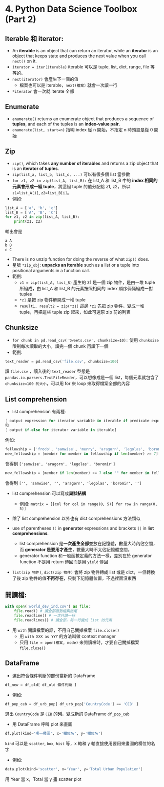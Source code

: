 # 4. Python Data Science Toolbox (Part 2)

## Iterable 和 iterator:
* An **iterable** is an object that can return an iterator, while an **iterator** is an object that keeps state and produces the next value when you call `next()` on it.
* `iterator = iter(iterable)` iterable 可以是 tuple, list, dict, range, file 等等的。
* `next(iterator)` 會產生下一個的值
  * 檔案也可以是 iterable，`next(檔案)` 就會一次讀一行
* `*iterator` 會一次就 iterate 全部

## Enumerate
* `enumerate()` returns an enumerate object that produces a sequence of **tuples**, and each of the tuples is an **index-value pair**.
* `enumerate(list, start=n)` 指明 index 從 n 開始，不指定 n 時預設是從 0 開始

## Zip
* `zip()`, which takes **any number of iterables** and returns a zip object that is an **iterator of tuples**.
* `zip(list_a, list_b, list_c, ...)` 可以有很多個 list 當參數
* `for z1, z2 in zip(list_A, list_B):` 在 list\_A 和 list\_B 中的 **index 相同的元素會形成一組 tuple**，將這組 tuple 的值分配給 z1, z2，所以 `z1=list_A[i]`, `z2=list_B[i]`。
* 例如:

```python
list_A = ['a', 'b', 'c']
list_B = ['A', 'B', 'C']
for z1, z2 in zip(list_A, list_B):
    print(z1, z2)
```
輸出會是

```python
a A
b B
c C
```

* There is no unzip function for doing the reverse of what `zip()` does.
* 星號 `*zip_obj`: **unpacks an iterable** such as a list or a tuple into positional arguments in a function call.
* 範例:
  * `z1 = zip(list_A, list_B)` 產生的 z1 是一個 zip 物件，是由一堆 tuple 所組成，由 list\_A 和 list\_B 的元素按照相同的 index 順序倆倆組成一對 tuples
  * `*z1` 是把 zip 物件解開成一堆 tuple
  * `result1, result2 = zip(*z1)` 這邊 `*z1` 先把 zip 物件，變成一堆 tuple，再把這些 tuple zip 起來，如此可還原 zip 前的列表

## Chunksize
* `for chunk in pd.read_csv('tweets.csv', chunksize=10):` 使用 `chunksize` 限制每次讀取的大小，讀完一個 chunk 再讀下一個
* 範例:
```python
text_reader = pd.read_csv('file.csv', chunksize=100)
```
讀 `file.csv` ，讀入後的 `text_reader` 型態是 `pandas.io.parsers.TextFileReader`，可以想像成是一個 list，每個元素就包含了 `chunksize=100 的大小`，可以用 for 來 loop 來取得檔案全部的內容

## List comprehension
* list comprehension 有兩種:

```python
[ output expression for iterator variable in iterable if predicate expression ]
和
[ output if-else for iterator variable in iterable]
```

例如:

```python
fellowship = ['frodo', 'samwise', 'merry', 'aragorn', 'legolas', 'boromir', 'gimli']
new_fellowship = [member for member in fellowship if len(member) >= 7]
```
會得到 `['samwise', 'aragorn', 'legolas', 'boromir']`

```python
new_fellowship = [member if len(member) >= 7 else "" for member in fellowship]
```
會得到 `['', 'samwise', '', 'aragorn', 'legolas', 'boromir', '']`

* list comprehension 可以寫成**巢狀結構**
  * 例如: `matrix = [[col for col in range(0, 5)] for row in range(0, 5)]`

* 除了 list comprehension 以外也有 dict comprehensions 方法類似
* use of parentheses `()` in **generator** expressions and brackets `[]` in **list comprehensions**.
  * list comprehension 是**一次產生全部**並放在記憶體，數量大時內佔空間，而 **generator 是要用才產生**，數量大時不太佔記憶體空間。
  * generator function 和一般函數定義的方法一樣，差別在於 generator function 不是用 return 傳回而是用 `yield` 傳回
* `list(zip 物件)`, `dict(zip 物件)` 會將 zip 物件轉成 list 或是 dict，一但轉換了後 zip 物件的值**不再存在**，只剩下記憶體位置，不過裡面沒東西

## 開讀檔:

```python
with open('world_dev_ind.csv') as file:
    file.read() # 讀全部直到檔案結尾
    file.readline() # 一次只讀一行
    file.readlines() # 讀全部，每一行變成 list 的元素
```

* 用 `with` 開讀檔案的話，不用自己關掉檔案 `file.close()`
  * 用 `with XXX as YYY` 的方法叫做 context manager 
  * 只用 `file = open(檔案, mode)` 來開讀檔時，才要自己關掉檔案 `file.close()`

## DataFrame
* 選出符合條件判斷的部份當新的 DataFrame

```python
df_new = df_old[ df_old 條件判斷 ]
```  
  * 例如:
  
  ```python
  df_pop_ceb = df_urb_pop[ df_urb_pop['CountryCode'] == 'CEB' ]
  ```
  選出 `CountryCode` 是 `CEB` 的**列**，變成新的 DataFrame `df_pop_ceb`
* 用 DataFrame 呼叫 plot 來畫圖

```python
df.plot(kind='哪一種圖', x='欄位名', y='欄位名')
```

`kind` 可以是 `scatter`, `box`, `hist` 等，x 軸和 y 軸直接使用要用來畫圖的欄位的名字
  * 例如: 
  
  ```python
  data.plot(kind='scatter', x='Year', y='Total Urban Population')
  ```
  
  用 Year 當 x，Total 當 y 畫 scatter plot
